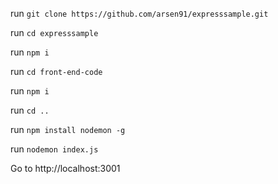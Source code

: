 run `git clone https://github.com/arsen91/expresssample.git`

run `cd expresssample`

run `npm i`

run `cd front-end-code`

run `npm i`

run `cd ..`

run `npm install nodemon -g`

run `nodemon index.js`

Go to http://localhost:3001

